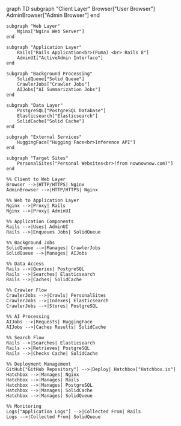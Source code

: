graph TD
    subgraph "Client Layer"
        Browser["User Browser"]
        AdminBrowser["Admin Browser"]
    end

    subgraph "Web Layer"
        Nginx["Nginx Web Server"]
    end

    subgraph "Application Layer"
        Rails["Rails Application<br>(Puma) <br> Rails 8"]
        AdminUI["ActiveAdmin Interface"]
    end

    subgraph "Background Processing"
        SolidQueue["Solid Queue"]
        CrawlerJobs["Crawler Jobs"]
        AIJobs["AI Summarization Jobs"]
    end

    subgraph "Data Layer"
        PostgreSQL["PostgreSQL Database"]
        Elasticsearch["Elasticsearch"]
        SolidCache["Solid Cache"]
    end

    subgraph "External Services"
        HuggingFace["Hugging Face<br>Inference API"]
    end

    subgraph "Target Sites"
        PersonalSites["Personal Websites<br>(from nownownow.com)"]
    end

    %% Client to Web Layer
    Browser -->|HTTP/HTTPS| Nginx
    AdminBrowser -->|HTTP/HTTPS| Nginx

    %% Web to Application Layer
    Nginx -->|Proxy| Rails
    Nginx -->|Proxy| AdminUI

    %% Application Components
    Rails -->|Uses| AdminUI
    Rails -->|Enqueues Jobs| SolidQueue
    
    %% Background Jobs
    SolidQueue -->|Manages| CrawlerJobs
    SolidQueue -->|Manages| AIJobs
    
    %% Data Access
    Rails -->|Queries| PostgreSQL
    Rails -->|Searches| Elasticsearch
    Rails -->|Caches| SolidCache
    
    %% Crawler Flow
    CrawlerJobs -->|Crawls| PersonalSites
    CrawlerJobs -->|Indexes| Elasticsearch
    CrawlerJobs -->|Stores| PostgreSQL
    
    %% AI Processing
    AIJobs -->|Requests| HuggingFace
    AIJobs -->|Caches Results| SolidCache
    
    %% Search Flow
    Rails -->|Searches| Elasticsearch
    Rails -->|Retrieves| PostgreSQL
    Rails -->|Checks Cache| SolidCache

    %% Deployment Management
    GitHub["GitHub Repository"] -->|Deploy| Hatchbox["Hatchbox.io"]
    Hatchbox -->|Manages| Nginx
    Hatchbox -->|Manages| Rails
    Hatchbox -->|Manages| PostgreSQL
    Hatchbox -->|Manages| SolidCache
    Hatchbox -->|Manages| SolidQueue
    
    %% Monitoring
    Logs["Application Logs"] -->|Collected From| Rails
    Logs -->|Collected From| SolidQueue